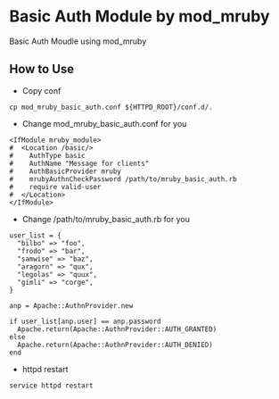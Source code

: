 # Basic Auth Module by mod_mruby

Basic Auth Moudle using mod_mruby

## How to Use

- Copy conf

```
cp mod_mruby_basic_auth.conf ${HTTPD_ROOT}/conf.d/.
```

- Change mod_mruby_basic_auth.conf for you

```
<IfModule mruby_module>
#  <Location /basic/>
#    AuthType basic
#    AuthName "Message for clients"
#    AuthBasicProvider mruby
#    mrubyAuthnCheckPassword /path/to/mruby_basic_auth.rb
#    require valid-user
#  </Location>
</IfModule>
```

- Change /path/to/mruby_basic_auth.rb for you

```
user_list = {
  "bilbo" => "foo",
  "frodo" => "bar",
  "samwise" => "baz",
  "aragorn" => "qux",
  "legolas" => "quux",
  "gimli" => "corge",
}

anp = Apache::AuthnProvider.new

if user_list[anp.user] == anp.password
  Apache.return(Apache::AuthnProvider::AUTH_GRANTED)
else
  Apache.return(Apache::AuthnProvider::AUTH_DENIED)
end
```

- httpd restart

```
service httpd restart
```
